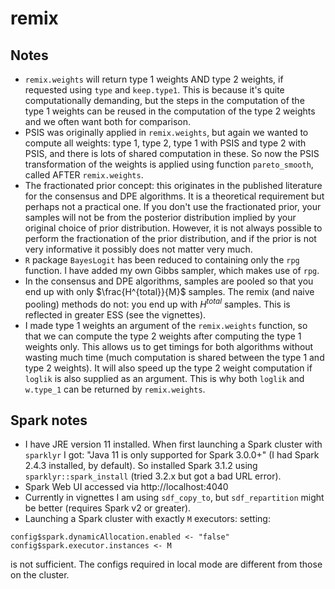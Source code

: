 # remix

## Notes

* `remix.weights` will return type 1 weights AND type 2 weights, if requested 
using `type` and `keep.type1`. This is because it's quite computationally 
demanding, but the steps in the computation of the type 1 weights can be reused 
in the computation of the type 2 weights and we often want both for comparison.
* PSIS was originally applied in `remix.weights`, but again we wanted to 
compute all weights: type 1, type 2, type 1 with PSIS and type 2 with PSIS, and 
there is lots of shared computation in these. So now the PSIS transformation of 
the weights is applied using function `pareto_smooth`, called AFTER 
`remix.weights`.
* The fractionated prior concept: this originates in the published literature 
for the consensus and DPE algorithms. It is a theoretical requirement but 
perhaps not a practical one. If you don't use the fractionated prior, your 
samples will not be from the posterior distribution implied by your original 
choice of prior distribution. However, it is not always possible to perform the 
fractionation of the prior distribution, and if the prior is not very 
informative it possibly does not matter very much.
* `R` package `BayesLogit` has been reduced to containing only the `rpg` 
function. I have added my own Gibbs sampler, which makes use of `rpg`.
* In the consensus and DPE algorithms, samples are pooled so that you end up 
with only $\frac{H^{total}}{M}$ samples. The remix (and naive pooling) methods 
do not: you end up with $H^{total}$ samples. This is reflected in greater ESS 
(see the vignettes).
* I made type 1 weights an argument of the `remix.weights` function, so that we 
can compute the type 2 weights after computing the type 1 weights only. This 
allows us to get timings for both algorithms without wasting much time (much 
computation is shared between the type 1 and type 2 weights). It will also 
speed up the type 2 weight computation if `loglik` is also supplied as an 
argument. This is why both `loglik` and `w.type_1` can be returned by 
`remix.weights`.

## Spark notes

* I have JRE version 11 installed. When first launching a Spark cluster with 
`sparklyr` I got: "Java 11 is only supported for Spark 3.0.0+" (I had Spark 
2.4.3 installed, by default). So installed Spark 3.1.2 using 
`sparklyr::spark_install` (tried 3.2.x but got a bad URL error).
* Spark Web UI accessed via http://localhost:4040
* Currently in vignettes I am using `sdf_copy_to`, but `sdf_repartition` might 
be better (requires Spark v2 or greater).
* Launching a Spark cluster with exactly `M` executors: setting:

```
config$spark.dynamicAllocation.enabled <- "false"
config$spark.executor.instances <- M
```

is not sufficient. The configs required in local mode are different from those 
on the cluster.
